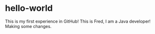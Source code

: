 # hello-world
This is my first experience in GitHub!
This is Fred, I am a Java developer!
Making some changes.

